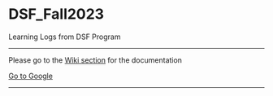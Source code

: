 # DSF_Fall2023
Learning Logs from DSF Program

***

Please go to the [Wiki section]() for the documentation

[Go to Google](https://www.google.com)

***
